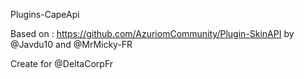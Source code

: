 Plugins-CapeApi

Based on : https://github.com/AzuriomCommunity/Plugin-SkinAPI by @Javdu10 and @MrMicky-FR

Create for @DeltaCorpFr
